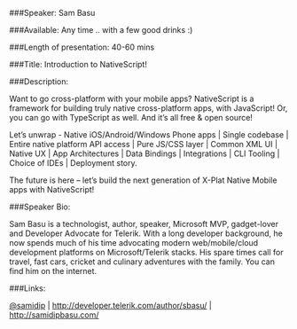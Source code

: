 
###Speaker: 
Sam Basu

###Available: 
Any time .. with a few good drinks :)

###Length of presentation: 
40-60 mins

###Title: Introduction to NativeScript!

###Description:Want to go cross-platform with your mobile apps? NativeScript is a framework for building truly native cross-platform apps, with JavaScript! Or, you can go with TypeScript as well. And it’s all free & open source!Let’s unwrap - Native iOS/Android/Windows Phone apps | Single codebase | Entire native platform API access | Pure JS/CSS layer | Common XML UI | Native UX | App Architectures | Data Bindings | Integrations | CLI Tooling | Choice of IDEs | Deployment story.The future is here – let’s build the next generation of X-Plat Native Mobile apps with NativeScript!###Speaker Bio:
Sam Basu is a technologist, author, speaker, Microsoft MVP, gadget-lover and Developer Advocate for Telerik. With a long developer background, he now spends much of his time advocating modern web/mobile/cloud development platforms on Microsoft/Telerik stacks. His spare times call for travel, fast cars, cricket and culinary adventures with the family. You can find him on the internet.
###Links:
[@samidip](https://twitter.com/samidip) | http://developer.telerik.com/author/sbasu/ | http://samidipbasu.com/